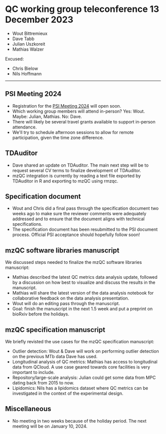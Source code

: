 # QC working group teleconference 13 December 2023

- Wout Bittremieux
- Dave Tabb
- Julian Uszkoreit
- Mathias Walzer

Excused:

- Chris Bielow
- Nils Hoffmann

---

## PSI Meeting 2024

- Registration for the [PSI Meeting 2024](https://www.psidev.info/hupo-psi-meeting-2024) will open soon.
- Which working group members will attend in-person? Yes: Wout. Maybe: Julian, Mathias. No: Dave.
- There will likely be several travel grants available to support in-person attendance.
- We'll try to schedule afternoon sessions to allow for remote participation, given the time zone difference.

## TDAuditor

- Dave shared an update on TDAuditor. The main next step will be to request several CV terms to finalize development of TDAuditor.
- mzQC integration is currently by reading a text file exported by TDAuditor in R and exporting to mzQC using rmzqc.

## Specification document

- Wout and Chris did a final pass through the specification document two weeks ago to make sure the reviewer comments were adequately addressed and to ensure that the document aligns with technical specifications.
- The specification document has been resubmitted to the PSI document process. Official PSI acceptance should hopefully follow soon!

## mzQC software libraries manuscript

We discussed steps needed to finalize the mzQC software libraries manuscript:

- Mathias described the latest QC metrics data analysis update, followed by a discussion on how best to visualize and discuss the results in the manuscript.
- Mathias will share the latest version of the data analysis notebook for collaborative feedback on the data analysis presentation.
- Wout will do an editing pass through the manuscript.
- Goal: finish the manuscript in the next 1.5 week and put a preprint on bioRxiv before the holidays.

## mzQC specification manuscript

We briefly revisted the use cases for the mzQC specification manuscript:

- Outlier detection: Wout & Dave will work on performing outlier detection on the previous MTb data Dave has used.
- Longitudinal analysis of QC metrics: Mathias has access to longitudinal data from QCloud. A use case geared towards core facilities is very important to include.
- Repository/large-scale analysis: Julian could get some data from MPC dating back from 2015 to now.
- Lipidomics: Nils has a lipidomics dataset where QC metrics can be investigated in the context of the experimental design.

## Miscellaneous

- No meeting in two weeks because of the holiday period. The next meeting will be on January 10, 2024.
